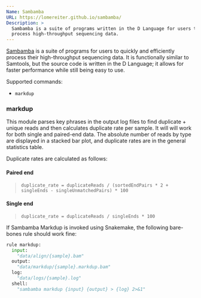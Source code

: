 ```yaml
---
Name: Sambamba
URL: https://lomereiter.github.io/sambamba/
Description: >
  Sambamba is a suite of programs written in the D Language for users to 
  process high-throughput sequencing data.
---
```


[Sambamba](https://lomereiter.github.io/sambamba/) is a suite of programs for
users to quickly and efficiently process their high-throughput sequencing data.
It is functionally similar to Samtools, but the source code is written in the
D Language; it allows for faster performance while still being easy to use.

Supported commands:

- `markdup`

### markdup

This module parses key phrases in the output log files to find duplicate +
unique reads and then calculates duplicate rate per sample. It will
will work for both single and paired-end data.
The absolute number of reads by type are displayed in a stacked bar plot,
and duplicate rates are in the general statistics table.

Duplicate rates are calculated as follows:

#### Paired end

> `duplicate_rate = duplicateReads /
> (sortedEndPairs * 2 + singleEnds - singleUnmatchedPairs) * 100`

#### Single end

> `duplicate_rate = duplicateReads / singleEnds * 100`

If Sambamba Markdup is invoked using Snakemake, the following bare-bones
rule should work fine:

```python
rule markdup:
  input:
    "data/align/{sample}.bam"
  output:
    "data/markdup/{sample}.markdup.bam"
  log:
    "data/logs/{sample}.log"
  shell:
    "sambamba markdup {input} {output} > {log} 2>&1"
```
